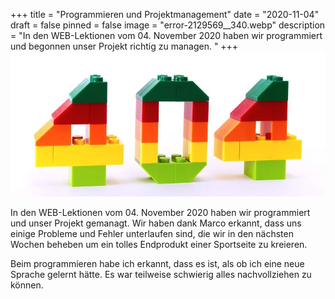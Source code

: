 +++
title = "Programmieren und Projektmanagement"
date = "2020-11-04"
draft = false
pinned = false
image = "error-2129569__340.webp"
description = "In den WEB-Lektionen vom 04. November 2020 haben wir programmiert und begonnen unser Projekt richtig zu managen. "
+++
![](error-2129569__340.webp)

In den WEB-Lektionen vom 04. November 2020 haben wir programmiert und unser Projekt gemanagt. Wir haben dank Marco erkannt, dass uns einige Probleme und Fehler unterlaufen sind, die wir in den nächsten Wochen beheben um ein tolles Endprodukt einer Sportseite zu kreieren.

Beim programmieren habe ich erkannt, dass es ist, als ob ich eine neue Sprache gelernt hätte. Es war teilweise schwierig alles nachvollziehen zu können.